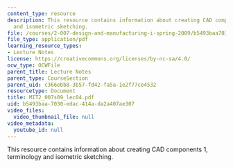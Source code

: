 ```yaml
---
content_type: resource
description: This resource contains information about creating CAD components 1, terminology
  and isometric sketching.
file: /courses/2-007-design-and-manufacturing-i-spring-2009/b5493baa7030edac414ada2a407ae307_MIT2_007s09_lec04.pdf
file_type: application/pdf
learning_resource_types:
- Lecture Notes
license: https://creativecommons.org/licenses/by-nc-sa/4.0/
ocw_type: OCWFile
parent_title: Lecture Notes
parent_type: CourseSection
parent_uid: c366ebb8-3b57-fd42-fa5a-1e2f77ce4532
resourcetype: Document
title: MIT2_007s09_lec04.pdf
uid: b5493baa-7030-edac-414a-da2a407ae307
video_files:
  video_thumbnail_file: null
video_metadata:
  youtube_id: null
---
```

This resource contains information about creating CAD components 1, terminology and isometric sketching.